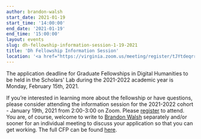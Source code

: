 ```yaml
---
author: brandon-walsh
start_date: 2021-01-19
start_time: '14:00:00'
end_date: '2021-01-19'
end_time: '15:00:00'
layout: events
slug: dh-fellowship-information-session-1-19-2021
title: 'Dh Fellowship Information Session'
location: '<a href="https://virginia.zoom.us/meeting/register/tJYtdeqrrDIuE9e9tDl_IKivyhpj6VBCJAFv">Register for Zoom Link</a>'
---
```

The application deadline for Graduate Fellowships in Digital Humanities to be held in the Scholars' Lab during the 2021-2022 academic year is Monday, February 15th, 2021. 

If you’re interested in learning more about the fellowship or have questions, please consider attending the information session for the 2021-2022 cohort - January 19th, 2021 from 2:00-3:00 on Zoom. Please [register](https://virginia.zoom.us/meeting/register/tJYtdeqrrDIuE9e9tDl_IKivyhpj6VBCJAFv) to attend. You are, of course, welcome to write to [Brandon Walsh](mailto:bmw9t@virginia.edu) separately and/or sooner for an individual meeting to discuss your application so that you can get working. The full CFP can be found [here](https://scholarslab.lib.virginia.edu/blog/apply-to-be-a-digital-humanities-fellow-2021-2022-cohort/).
